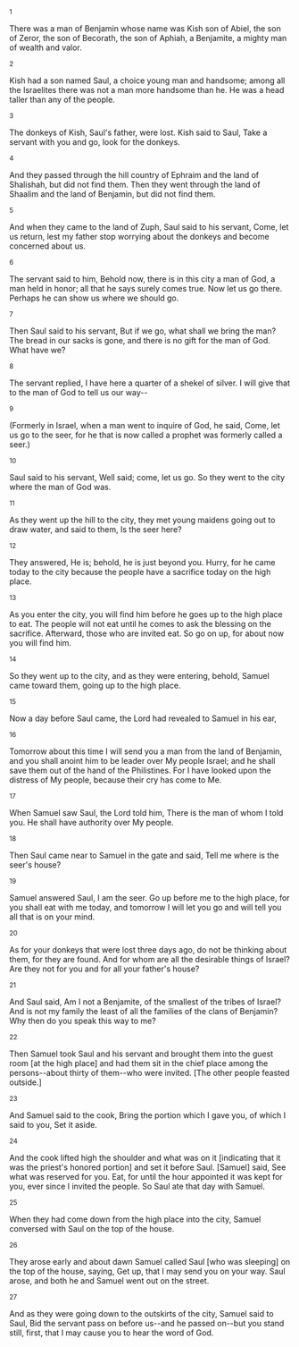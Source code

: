 <sup>1</sup> 

There was a man of Benjamin whose name was Kish son of Abiel, the son of Zeror, the son of Becorath, the son of Aphiah, a Benjamite, a mighty man of wealth and valor. 

<sup>2</sup> 

Kish had a son named Saul, a choice young man and handsome; among all the Israelites there was not a man more handsome than he. He was a head taller than any of the people. 

<sup>3</sup> 

The donkeys of Kish, Saul's father, were lost. Kish said to Saul, Take a servant with you and go, look for the donkeys. 

<sup>4</sup> 

And they passed through the hill country of Ephraim and the land of Shalishah, but did not find them. Then they went through the land of Shaalim and the land of Benjamin, but did not find them. 

<sup>5</sup> 

And when they came to the land of Zuph, Saul said to his servant, Come, let us return, lest my father stop worrying about the donkeys and become concerned about us. 

<sup>6</sup> 

The servant said to him, Behold now, there is in this city a man of God, a man held in honor; all that he says surely comes true. Now let us go there. Perhaps he can show us where we should go. 

<sup>7</sup> 

Then Saul said to his servant, But if we go, what shall we bring the man? The bread in our sacks is gone, and there is no gift for the man of God. What have we? 

<sup>8</sup> 

The servant replied, I have here a quarter of a shekel of silver. I will give that to the man of God to tell us our way-- 

<sup>9</sup> 

(Formerly in Israel, when a man went to inquire of God, he said, Come, let us go to the seer, for he that is now called a prophet was formerly called a seer.) 

<sup>10</sup> 

Saul said to his servant, Well said; come, let us go. So they went to the city where the man of God was. 

<sup>11</sup> 

As they went up the hill to the city, they met young maidens going out to draw water, and said to them, Is the seer here? 

<sup>12</sup> 

They answered, He is; behold, he is just beyond you. Hurry, for he came today to the city because the people have a sacrifice today on the high place. 

<sup>13</sup> 

As you enter the city, you will find him before he goes up to the high place to eat. The people will not eat until he comes to ask the blessing on the sacrifice. Afterward, those who are invited eat. So go on up, for about now you will find him. 

<sup>14</sup> 

So they went up to the city, and as they were entering, behold, Samuel came toward them, going up to the high place. 

<sup>15</sup> 

Now a day before Saul came, the Lord had revealed to Samuel in his ear, 

<sup>16</sup> 

Tomorrow about this time I will send you a man from the land of Benjamin, and you shall anoint him to be leader over My people Israel; and he shall save them out of the hand of the Philistines. For I have looked upon the distress of My people, because their cry has come to Me. 

<sup>17</sup> 

When Samuel saw Saul, the Lord told him, There is the man of whom I told you. He shall have authority over My people. 

<sup>18</sup> 

Then Saul came near to Samuel in the gate and said, Tell me where is the seer's house? 

<sup>19</sup> 

Samuel answered Saul, I am the seer. Go up before me to the high place, for you shall eat with me today, and tomorrow I will let you go and will tell you all that is on your mind. 

<sup>20</sup> 

As for your donkeys that were lost three days ago, do not be thinking about them, for they are found. And for whom are all the desirable things of Israel? Are they not for you and for all your father's house? 

<sup>21</sup> 

And Saul said, Am I not a Benjamite, of the smallest of the tribes of Israel? And is not my family the least of all the families of the clans of Benjamin? Why then do you speak this way to me? 

<sup>22</sup> 

Then Samuel took Saul and his servant and brought them into the guest room [at the high place] and had them sit in the chief place among the persons--about thirty of them--who were invited. [The other people feasted outside.] 

<sup>23</sup> 

And Samuel said to the cook, Bring the portion which I gave you, of which I said to you, Set it aside. 

<sup>24</sup> 

And the cook lifted high the shoulder and what was on it [indicating that it was the priest's honored portion] and set it before Saul. [Samuel] said, See what was reserved for you. Eat, for until the hour appointed it was kept for you, ever since I invited the people. So Saul ate that day with Samuel. 

<sup>25</sup> 

When they had come down from the high place into the city, Samuel conversed with Saul on the top of the house. 

<sup>26</sup> 

They arose early and about dawn Samuel called Saul [who was sleeping] on the top of the house, saying, Get up, that I may send you on your way. Saul arose, and both he and Samuel went out on the street. 

<sup>27</sup> 

And as they were going down to the outskirts of the city, Samuel said to Saul, Bid the servant pass on before us--and he passed on--but you stand still, first, that I may cause you to hear the word of God.